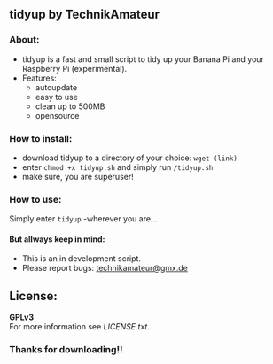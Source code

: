 ## tidyup by TechnikAmateur

### About:
- tidyup is a fast and small script to tidy up your Banana Pi and your Raspberry Pi (experimental).
- Features:
  - autoupdate
  - easy to use
  - clean up to 500MB
  - opensource

### How to install:
- download tidyup to a directory of your choice: 
`wget (link)`
- enter `chmod +x tidyup.sh` and simply run `/tidyup.sh`
- make sure, you are superuser!

### How to use:

Simply enter `tidyup` -wherever you are...

#### But allways keep in mind:

- This is an in development script.
- Please report bugs: [technikamateur@gmx.de](mailto:technikamateur@gmx.de)

## License:
**GPLv3**<br>
For more information see *LICENSE.txt*.

### Thanks for downloading!!
